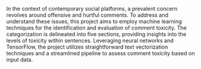 In the context of contemporary social platforms, a prevalent concern revolves around offensive and hurtful comments.
To address and understand these issues, this project aims to employ machine learning techniques for the identification and evaluation of comment toxicity. 
The categorization is delineated into five sections, providing insights into the levels of toxicity within sentences. 
Leveraging neural networks and TensorFlow, the project utilizes straightforward text vectorization techniques and a streamlined pipeline to assess comment toxicity based on input data.
